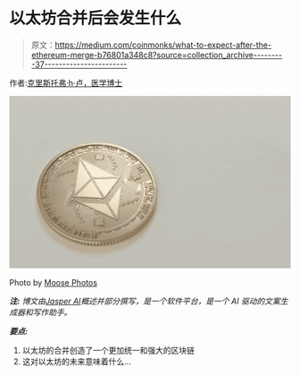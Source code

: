 # 以太坊合并后会发生什么

> 原文：<https://medium.com/coinmonks/what-to-expect-after-the-ethereum-merge-b76801a348c8?source=collection_archive---------37----------------------->

作者:[克里斯托弗·h·卢，医学博士](https://www.drchrisloomdphd.com/book-online)

![](img/c9c00c75c187055ba2e6e3672240c12e.png)

Photo by [Moose Photos](https://www.pexels.com/photo/round-gold-colored-ethereum-coin-1036637/)

***注:*** *博文由*[*Jasper AI*](https://www.jasper.ai/)*概述并部分撰写，是一个软件平台，是一个 AI 驱动的文案生成器和写作助手。*

***要点:***

1.  以太坊的合并创造了一个更加统一和强大的区块链
2.  这对以太坊的未来意味着什么…